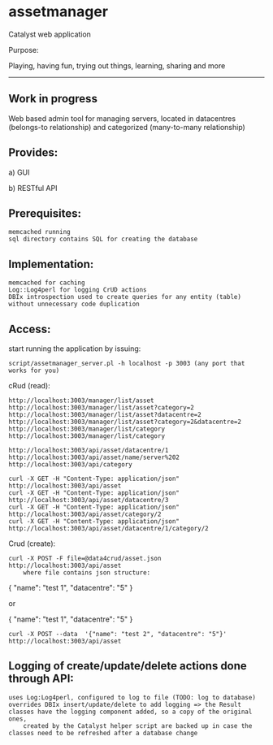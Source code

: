 # assetmanager
Catalyst web application

Purpose:

Playing, having fun, trying out things, learning, sharing and more 

----------------
Work in progress
----------------

Web based admin tool for managing servers, 
located in datacentres (belongs-to relationship) and categorized (many-to-many relationship)

Provides:
--------

a) GUI

b) RESTful API

Prerequisites:
-------------

    memcached running
    sql directory contains SQL for creating the database

Implementation:
--------------

    memcached for caching
    Log::Log4perl for logging CrUD actions
    DBIx introspection used to create queries for any entity (table) 
    without unnecessary code duplication

Access:
------

start running the application by issuing: 
    
    script/assetmanager_server.pl -h localhost -p 3003 (any port that 
    works for you)

cRud (read):

    http://localhost:3003/manager/list/asset
    http://localhost:3003/manager/list/asset?category=2
    http://localhost:3003/manager/list/asset?datacentre=2
    http://localhost:3003/manager/list/asset?category=2&datacentre=2
    http://localhost:3003/manager/list/category
    http://localhost:3003/manager/list/category

    http://localhost:3003/api/asset/datacentre/1
    http://localhost:3003/api/asset/name/server%202
    http://localhost:3003/api/category

    curl -X GET -H "Content-Type: application/json" http://localhost:3003/api/asset
    curl -X GET -H "Content-Type: application/json" http://localhost:3003/api/asset/datacentre/3
    curl -X GET -H "Content-Type: application/json" http://localhost:3003/api/asset/category/2
    curl -X GET -H "Content-Type: application/json" http://localhost:3003/api/asset/datacentre/1/category/2

Crud (create):

    curl -X POST -F file=@data4crud/asset.json http://localhost:3003/api/asset
        where file contains json structure:
{
    "name": "test 1",
    "datacentre": "5"
}

or

{ "name": "test 1", "datacentre": "5" }


    curl -X POST --data  '{"name": "test 2", "datacentre": "5"}' http://localhost:3003/api/asset

Logging of create/update/delete actions done through API:
--------------------------------------------------------

    uses Log:Log4perl, configured to log to file (TODO: log to database)
    overrides DBIx insert/update/delete to add logging => the Result classes have the logging component added, so a copy of the original ones,
        created by the Catalyst helper script are backed up in case the classes need to be refreshed after a database change

